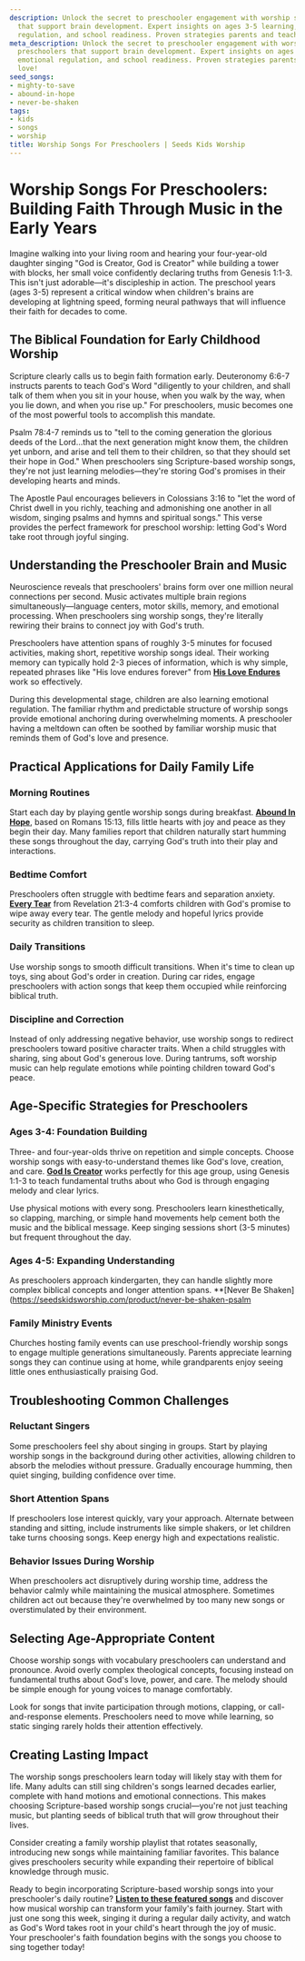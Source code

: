 ```yaml
---
description: Unlock the secret to preschooler engagement with worship songs for preschoolers
  that support brain development. Expert insights on ages 3-5 learning, emotional
  regulation, and school readiness. Proven strategies parents and teachers love!
meta_description: Unlock the secret to preschooler engagement with worship songs for
  preschoolers that support brain development. Expert insights on ages 3-5 learning,
  emotional regulation, and school readiness. Proven strategies parents and teachers
  love!
seed_songs:
- mighty-to-save
- abound-in-hope
- never-be-shaken
tags:
- kids
- songs
- worship
title: Worship Songs For Preschoolers | Seeds Kids Worship
---
```

# Worship Songs For Preschoolers: Building Faith Through Music in the Early Years

Imagine walking into your living room and hearing your four-year-old daughter singing "God is Creator, God is Creator" while building a tower with blocks, her small voice confidently declaring truths from Genesis 1:1-3. This isn't just adorable—it's discipleship in action. The preschool years (ages 3-5) represent a critical window when children's brains are developing at lightning speed, forming neural pathways that will influence their faith for decades to come.

## The Biblical Foundation for Early Childhood Worship

Scripture clearly calls us to begin faith formation early. Deuteronomy 6:6-7 instructs parents to teach God's Word "diligently to your children, and shall talk of them when you sit in your house, when you walk by the way, when you lie down, and when you rise up." For preschoolers, music becomes one of the most powerful tools to accomplish this mandate.

Psalm 78:4-7 reminds us to "tell to the coming generation the glorious deeds of the Lord...that the next generation might know them, the children yet unborn, and arise and tell them to their children, so that they should set their hope in God." When preschoolers sing Scripture-based worship songs, they're not just learning melodies—they're storing God's promises in their developing hearts and minds.

The Apostle Paul encourages believers in Colossians 3:16 to "let the word of Christ dwell in you richly, teaching and admonishing one another in all wisdom, singing psalms and hymns and spiritual songs." This verse provides the perfect framework for preschool worship: letting God's Word take root through joyful singing.

## Understanding the Preschooler Brain and Music

Neuroscience reveals that preschoolers' brains form over one million neural connections per second. Music activates multiple brain regions simultaneously—language centers, motor skills, memory, and emotional processing. When preschoolers sing worship songs, they're literally rewiring their brains to connect joy with God's truth.

Preschoolers have attention spans of roughly 3-5 minutes for focused activities, making short, repetitive worship songs ideal. Their working memory can typically hold 2-3 pieces of information, which is why simple, repeated phrases like "His love endures forever" from **[His Love Endures](https://seedskidsworship.com/product/his-love-endures-psalm-1361-6-26/)** work so effectively.

During this developmental stage, children are also learning emotional regulation. The familiar rhythm and predictable structure of worship songs provide emotional anchoring during overwhelming moments. A preschooler having a meltdown can often be soothed by familiar worship music that reminds them of God's love and presence.

## Practical Applications for Daily Family Life

### Morning Routines
Start each day by playing gentle worship songs during breakfast. **[Abound In Hope](https://seedskidsworship.com/product/abound-in-hope-romans-1513/)**, based on Romans 15:13, fills little hearts with joy and peace as they begin their day. Many families report that children naturally start humming these songs throughout the day, carrying God's truth into their play and interactions.

### Bedtime Comfort
Preschoolers often struggle with bedtime fears and separation anxiety. **[Every Tear](https://seedskidsworship.com/product/every-tear-revelation-214/)** from Revelation 21:3-4 comforts children with God's promise to wipe away every tear. The gentle melody and hopeful lyrics provide security as children transition to sleep.

### Daily Transitions
Use worship songs to smooth difficult transitions. When it's time to clean up toys, sing about God's order in creation. During car rides, engage preschoolers with action songs that keep them occupied while reinforcing biblical truth.

### Discipline and Correction
Instead of only addressing negative behavior, use worship songs to redirect preschoolers toward positive character traits. When a child struggles with sharing, sing about God's generous love. During tantrums, soft worship music can help regulate emotions while pointing children toward God's peace.

## Age-Specific Strategies for Preschoolers

### Ages 3-4: Foundation Building
Three- and four-year-olds thrive on repetition and simple concepts. Choose worship songs with easy-to-understand themes like God's love, creation, and care. **[God Is Creator](https://seedskidsworship.com/product/god-is-creator-genesis-11-3-2/)** works perfectly for this age group, using Genesis 1:1-3 to teach fundamental truths about who God is through engaging melody and clear lyrics.

Use physical motions with every song. Preschoolers learn kinesthetically, so clapping, marching, or simple hand movements help cement both the music and the biblical message. Keep singing sessions short (3-5 minutes) but frequent throughout the day.

### Ages 4-5: Expanding Understanding
As preschoolers approach kindergarten, they can handle slightly more complex biblical concepts and longer attention spans. **[Never Be Shaken](https://seedskidsworship.com/product/never-be-shaken-psalm

### Family Ministry Events
Churches hosting family events can use preschool-friendly worship songs to engage multiple generations simultaneously. Parents appreciate learning songs they can continue using at home, while grandparents enjoy seeing little ones enthusiastically praising God.

## Troubleshooting Common Challenges

### Reluctant Singers
Some preschoolers feel shy about singing in groups. Start by playing worship songs in the background during other activities, allowing children to absorb the melodies without pressure. Gradually encourage humming, then quiet singing, building confidence over time.

### Short Attention Spans
If preschoolers lose interest quickly, vary your approach. Alternate between standing and sitting, include instruments like simple shakers, or let children take turns choosing songs. Keep energy high and expectations realistic.

### Behavior Issues During Worship
When preschoolers act disruptively during worship time, address the behavior calmly while maintaining the musical atmosphere. Sometimes children act out because they're overwhelmed by too many new songs or overstimulated by their environment.

## Selecting Age-Appropriate Content

Choose worship songs with vocabulary preschoolers can understand and pronounce. Avoid overly complex theological concepts, focusing instead on fundamental truths about God's love, power, and care. The melody should be simple enough for young voices to manage comfortably.

Look for songs that invite participation through motions, clapping, or call-and-response elements. Preschoolers need to move while learning, so static singing rarely holds their attention effectively.

## Creating Lasting Impact

The worship songs preschoolers learn today will likely stay with them for life. Many adults can still sing children's songs learned decades earlier, complete with hand motions and emotional connections. This makes choosing Scripture-based worship songs crucial—you're not just teaching music, but planting seeds of biblical truth that will grow throughout their lives.

Consider creating a family worship playlist that rotates seasonally, introducing new songs while maintaining familiar favorites. This balance gives preschoolers security while expanding their repertoire of biblical knowledge through music.

Ready to begin incorporating Scripture-based worship songs into your preschooler's daily routine? **[Listen to these featured songs](https://seedskidsworship.com/)** and discover how musical worship can transform your family's faith journey. Start with just one song this week, singing it during a regular daily activity, and watch as God's Word takes root in your child's heart through the joy of music. Your preschooler's faith foundation begins with the songs you choose to sing together today!

<script type="application/ld+json">
{
  "@context": "https://schema.org",
  "@type": "Article",
  "headline": "Worship Songs For Preschoolers",
  "author": {
    "@type": "Organization",
    "name": "Seeds Kids Worship"
  },
  "publisher": {
    "@type": "Organization",
    "name": "Seeds Kids Worship",
    "logo": {
      "@type": "ImageObject",
      "url": "https://seedskidsworship.com/logo.png"
    }
  },
  "datePublished": "2025-09-08T14:19:18.084090",
  "dateModified": "2025-09-08T14:19:18.084118",
  "description": "Unlock the secret to preschooler engagement with worship songs for preschoolers that support brain development. Expert insights on ages 3-5 learning, emotional ",
  "mainEntityOfPage": {
    "@type": "WebPage",
    "@id": "https://seedskidsworship.com/activities/worship-songs-for-preschoolers/"
  }
}
</script>

<script type="application/ld+json">
{
  "@context": "https://schema.org",
  "@type": "Product",
  "name": "Mighty To Save",
  "description": "Powerful song declaring God as mighty to save and rejoicing over us from Zephaniah 3:17",
  "url": "https://seedskidsworship.com/product/mighty-to-save-zephaniah-317/",
  "brand": {
    "@type": "Brand",
    "name": "Seeds Kids Worship"
  },
  "category": "Children's Christian Music",
  "album": "Seeds of Praise"
}
</script>

<script type="application/ld+json">
{
  "@context": "https://schema.org",
  "@type": "Product",
  "name": "Abound In Hope",
  "description": "Uplifting song about being filled with joy and peace through the power of the Holy Spirit",
  "url": "https://seedskidsworship.com/product/abound-in-hope-romans-1513/",
  "brand": {
    "@type": "Brand",
    "name": "Seeds Kids Worship"
  },
  "category": "Children's Christian Music",
  "album": "Hope"
}
</script>

<script type="application/ld+json">
{
  "@context": "https://schema.org",
  "@type": "Product",
  "
